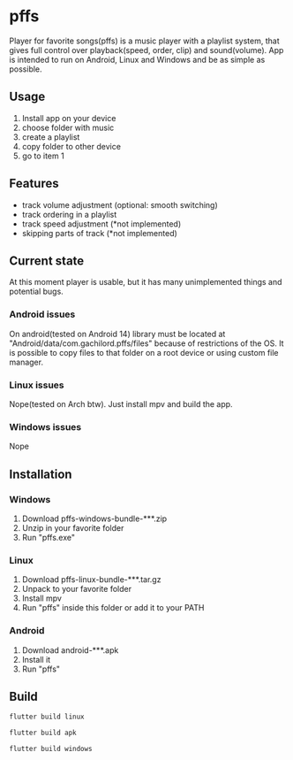 # pffs

Player for favorite songs(pffs) is a music player with a playlist system, that gives full control over playback(speed, order, clip) and sound(volume).
App is intended to run on Android, Linux and Windows and be as simple as possible.

## Usage

1. Install app on your device
1. choose folder with music
1. create a playlist
1. copy folder to other device
1. go to item 1

## Features

- track volume adjustment (optional: smooth switching)
- track ordering in a playlist
- track speed adjustment (*not implemented)
- skipping parts of track (*not implemented)

## Current state

At this moment player is usable, but it has many unimplemented things and potential bugs.

### Android issues
On android(tested on Android 14) library must be located at "Android/data/com.gachilord.pffs/files" because of restrictions of the OS.
It is possible to copy files to that folder on a root device or using custom file manager.

### Linux issues
Nope(tested on Arch btw). Just install mpv and build the app.

### Windows issues
Nope

## Installation

### Windows
1. Download pffs-windows-bundle-***.zip
1. Unzip in your favorite folder
1. Run "pffs.exe"

### Linux
1. Download pffs-linux-bundle-***.tar.gz
1. Unpack to your favorite folder 
1. Install mpv
1. Run "pffs" inside this folder or add it to your PATH

### Android
1. Download android-***.apk
1. Install it
1. Run "pffs"

## Build

```bash
flutter build linux
```

```bash
flutter build apk
```

```bash
flutter build windows
```

